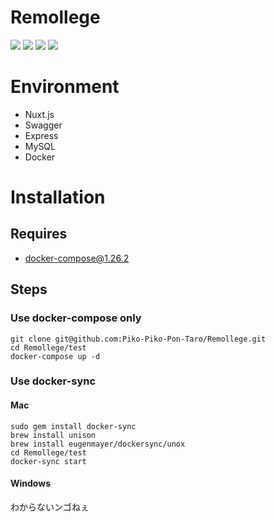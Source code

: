 # Remollege
<img src="https://img.shields.io/github/issues/Piko-Piko-Pon-Taro/Remollege.git">
<img src="https://img.shields.io/github/forks/Piko-Piko-Pon-Taro/Remollege.git">
<img src="https://img.shields.io/github/stars/Piko-Piko-Pon-Taro/Remollege.git">
<img src="https://img.shields.io/github/license/Piko-Piko-Pon-Taro/Remollege.git">

# Environment
- Nuxt.js
- Swagger
- Express
- MySQL
- Docker

# Installation
## Requires
- docker-compose@1.26.2
## Steps
### Use docker-compose only
```
git clone git@github.com:Piko-Piko-Pon-Taro/Remollege.git
cd Remollege/test
docker-compose up -d
```
### Use docker-sync
#### Mac
```
sudo gem install docker-sync
brew install unison
brew install eugenmayer/dockersync/unox
cd Remollege/test
docker-sync start
```
#### Windows
わからないンゴねぇ
